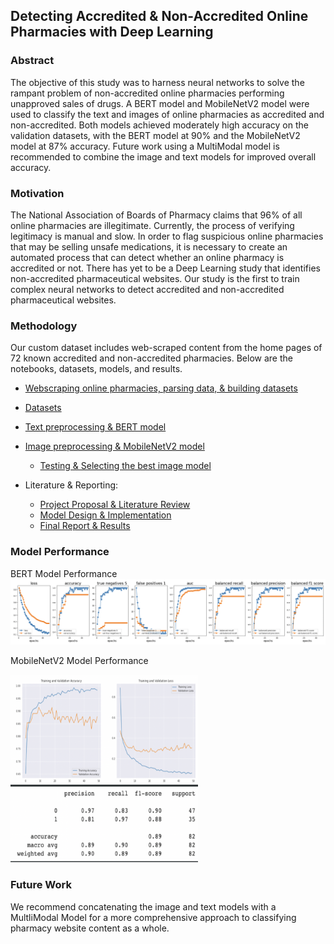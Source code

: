 ## Detecting Accredited & Non-Accredited Online Pharmacies with Deep Learning

### Abstract
The objective of this study was to harness neural networks to solve the rampant problem of non-accredited online pharmacies performing unapproved sales of drugs. A BERT model and MobileNetV2 model were used to classify the text and images of online pharmacies as accredited and non-accredited. Both models achieved moderately high accuracy on the validation datasets, with the BERT model at 90% and the MobileNetV2 model at 87% accuracy. Future work using a MultiModal model is recommended to combine the image and text models for improved overall accuracy.

### Motivation
The National Association of Boards of Pharmacy claims that 96% of all online pharmacies are illegitimate. Currently, the process of verifying legitimacy is manual and slow. In order to flag suspicious online pharmacies that may be selling unsafe medications, it is necessary to create an automated process that can detect whether an online pharmacy is accredited or not. There has yet to be a Deep Learning study that identifies non-accredited pharmaceutical websites. Our study is the first to train complex neural networks to detect accredited and non-accredited pharmaceutical websites.

### Methodology
Our custom dataset includes web-scraped content from the home pages of 72 known accredited and non-accredited pharmacies. Below are the notebooks, datasets, models, and results.

* [Webscraping online pharmacies, parsing data, & building datasets](https://github.com/HaleyEgan/Detecting-Accredited-vs-Unaccredited-Online-Pharmacies-with-Multimodal-Deep-Learning/blob/main/WebScrape_ToDatafame_AllPharmacies.ipynb)

* [Datasets](https://github.com/HaleyEgan/Detecting-Accredited-vs-Unaccredited-Online-Pharmacies-with-Multimodal-Deep-Learning/tree/main/Datasets)

* [Text preprocessing & BERT model](https://github.com/HaleyEgan/Detecting-Accredited-vs-Unaccredited-Online-Pharmacies-with-Multimodal-Deep-Learning/blob/main/BERTModel_Final.ipynb)

* [Image preprocessing & MobileNetV2 model](https://github.com/HaleyEgan/Detecting-Accredited-vs-Unaccredited-Online-Pharmacies-with-Multimodal-Deep-Learning/blob/main/mobilenetv2-img-classification.ipynb)
    * [Testing & Selecting the best image model](https://github.com/HaleyEgan/Detecting-Accredited-vs-Unaccredited-Online-Pharmacies-with-Multimodal-Deep-Learning/blob/main/IMG_classification_model.ipynb)

* Literature & Reporting:
    * [Project Proposal & Literature Review](https://github.com/HaleyEgan/Detecting-Accredited-vs-Unaccredited-Online-Pharmacies-with-Multimodal-Deep-Learning/blob/main/Reports/Detecting%20Accredited%20vs%20Non-accredited%20Online%20Pharmacies%20with%20Multimodal%20Deep%20Learning.pdf) 
    * [Model Design & Implementation](https://github.com/HaleyEgan/Detecting-Accredited-vs-Unaccredited-Online-Pharmacies-with-Multimodal-Deep-Learning/blob/main/Reports/DS%206050%20Milestone%202%20-%20Model%20Design%20and%20Implementation%20-%20Group%2013.pdf)
    * [Final Report & Results]()

### Model Performance
BERT Model Performance
![BERTModel](https://github.com/HaleyEgan/Detecting-Accredited-vs-Unaccredited-Online-Pharmacies-with-Multimodal-Deep-Learning/blob/main/plots/BERTModelResults.png)

MobileNetV2 Model Performance

<img src="https://github.com/HaleyEgan/Detecting-Accredited-vs-Unaccredited-Online-Pharmacies-with-Multimodal-Deep-Learning/blob/main/plots/MobileNetResults.png" width="300" height="300" />

### Future Work
We recommend concatenating the image and text models with a MultliModal Model for a more comprehensive approach to classifying pharmacy website content as a whole. 
